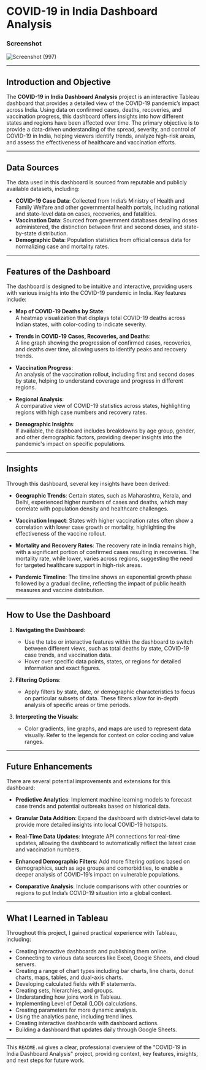 # COVID-19 in India Dashboard Analysis

### Screenshot
![Screenshot (997)](https://github.com/user-attachments/assets/354f7985-27d6-41d2-bf01-7f0e536154f6)

---

## Introduction and Objective
The **COVID-19 in India Dashboard Analysis** project is an interactive Tableau dashboard that provides a detailed view of the COVID-19 pandemic’s impact across India. Using data on confirmed cases, deaths, recoveries, and vaccination progress, this dashboard offers insights into how different states and regions have been affected over time. The primary objective is to provide a data-driven understanding of the spread, severity, and control of COVID-19 in India, helping viewers identify trends, analyze high-risk areas, and assess the effectiveness of healthcare and vaccination efforts.

---

## Data Sources
The data used in this dashboard is sourced from reputable and publicly available datasets, including:

- **COVID-19 Case Data**: Collected from India’s Ministry of Health and Family Welfare and other governmental health portals, including national and state-level data on cases, recoveries, and fatalities.
- **Vaccination Data**: Sourced from government databases detailing doses administered, the distinction between first and second doses, and state-by-state distribution.
- **Demographic Data**: Population statistics from official census data for normalizing case and mortality rates.

---

## Features of the Dashboard
The dashboard is designed to be intuitive and interactive, providing users with various insights into the COVID-19 pandemic in India. Key features include:

- **Map of COVID-19 Deaths by State**:  
  A heatmap visualization that displays total COVID-19 deaths across Indian states, with color-coding to indicate severity.

- **Trends in COVID-19 Cases, Recoveries, and Deaths**:  
  A line graph showing the progression of confirmed cases, recoveries, and deaths over time, allowing users to identify peaks and recovery trends.

- **Vaccination Progress**:  
  An analysis of the vaccination rollout, including first and second doses by state, helping to understand coverage and progress in different regions.

- **Regional Analysis**:  
  A comparative view of COVID-19 statistics across states, highlighting regions with high case numbers and recovery rates.

- **Demographic Insights**:  
  If available, the dashboard includes breakdowns by age group, gender, and other demographic factors, providing deeper insights into the pandemic's impact on specific populations.

---

## Insights
Through this dashboard, several key insights have been derived:

- **Geographic Trends**: Certain states, such as Maharashtra, Kerala, and Delhi, experienced higher numbers of cases and deaths, which may correlate with population density and healthcare challenges.

- **Vaccination Impact**: States with higher vaccination rates often show a correlation with lower case growth or mortality, highlighting the effectiveness of the vaccine rollout.

- **Mortality and Recovery Rates**: The recovery rate in India remains high, with a significant portion of confirmed cases resulting in recoveries. The mortality rate, while lower, varies across regions, suggesting the need for targeted healthcare support in high-risk areas.

- **Pandemic Timeline**: The timeline shows an exponential growth phase followed by a gradual decline, reflecting the impact of public health measures and vaccine distribution.

---

## How to Use the Dashboard

1. **Navigating the Dashboard**:
   - Use the tabs or interactive features within the dashboard to switch between different views, such as total deaths by state, COVID-19 case trends, and vaccination data.
   - Hover over specific data points, states, or regions for detailed information and exact figures.

2. **Filtering Options**:
   - Apply filters by state, date, or demographic characteristics to focus on particular subsets of data. These filters allow for in-depth analysis of specific areas or time periods.

3. **Interpreting the Visuals**:
   - Color gradients, line graphs, and maps are used to represent data visually. Refer to the legends for context on color coding and value ranges.

---

## Future Enhancements
There are several potential improvements and extensions for this dashboard:

- **Predictive Analytics**: Implement machine learning models to forecast case trends and potential outbreaks based on historical data.

- **Granular Data Addition**: Expand the dashboard with district-level data to provide more detailed insights into local COVID-19 hotspots.

- **Real-Time Data Updates**: Integrate API connections for real-time updates, allowing the dashboard to automatically reflect the latest case and vaccination numbers.

- **Enhanced Demographic Filters**: Add more filtering options based on demographics, such as age groups and comorbidities, to enable a deeper analysis of COVID-19’s impact on vulnerable populations.

- **Comparative Analysis**: Include comparisons with other countries or regions to put India’s COVID-19 situation into a global context.

---

## What I Learned in Tableau
Throughout this project, I gained practical experience with Tableau, including:

- Creating interactive dashboards and publishing them online.
- Connecting to various data sources like Excel, Google Sheets, and cloud servers.
- Creating a range of chart types including bar charts, line charts, donut charts, maps, tables, and dual-axis charts.
- Developing calculated fields with IF statements.
- Creating sets, hierarchies, and groups.
- Understanding how joins work in Tableau.
- Implementing Level of Detail (LOD) calculations.
- Creating parameters for more dynamic analysis.
- Using the analytics pane, including trend lines.
- Creating interactive dashboards with dashboard actions.
- Building a dashboard that updates daily through Google Sheets.

---

This `README.md` gives a clear, professional overview of the "COVID-19 in India Dashboard Analysis" project, providing context, key features, insights, and next steps for future work.
